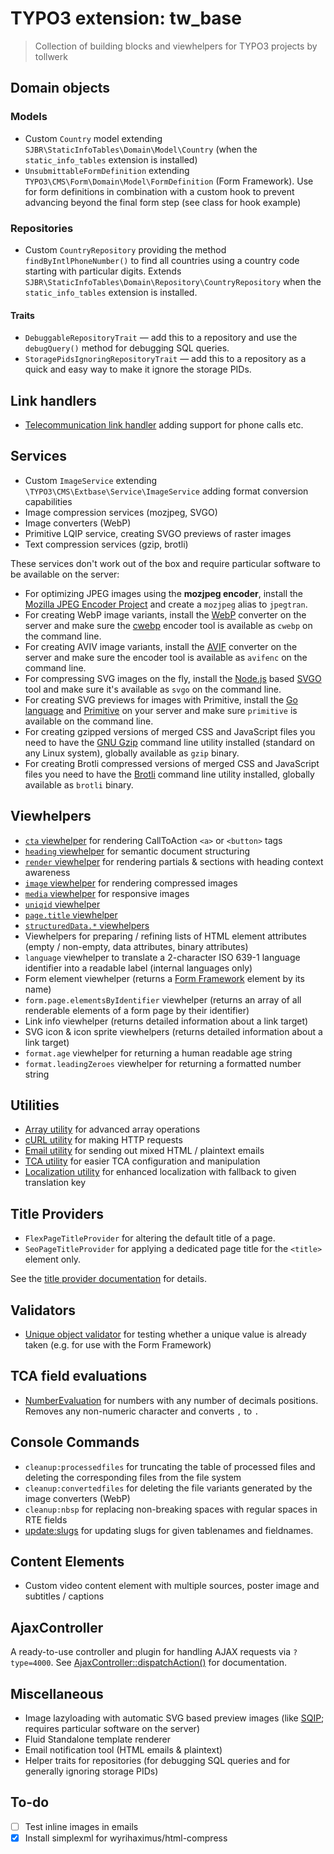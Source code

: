 # TYPO3 extension: tw_base

> Collection of building blocks and viewhelpers for TYPO3 projects by tollwerk

## Domain objects

### Models

* Custom `Country` model extending `SJBR\StaticInfoTables\Domain\Model\Country` (when the `static_info_tables` extension is installed)
* `UnsubmittableFormDefinition` extending `TYPO3\CMS\Form\Domain\Model\FormDefinition` (Form Framework). Use for form definitions in combination with a custom hook to prevent advancing beyond the final form step (see class for hook example)

### Repositories

* Custom `CountryRepository` providing the method `findByIntlPhoneNumber()` to find all countries using a country code starting with particular digits. Extends `SJBR\StaticInfoTables\Domain\Repository\CountryRepository` when the `static_info_tables` extension is installed.

#### Traits

* `DebuggableRepositoryTrait` — add this to a repository and use the `debugQuery()` method for debugging SQL queries.
* `StoragePidsIgnoringRepositoryTrait` — add this to a repository as a quick and easy way to make it ignore the storage PIDs.

## Link handlers

- [Telecommunication link handler](Docs/LinkHandler/tel.md) adding support for phone calls etc.

## Services

- Custom `ImageService` extending `\TYPO3\CMS\Extbase\Service\ImageService` adding format conversion capabilities
- Image compression services (mozjpeg, SVGO)
- Image converters (WebP)
- Primitive LQIP service, creating SVGO previews of raster images
- Text compression services (gzip, brotli)

These services don't work out of the box and require particular software to be available on the server:

* For optimizing JPEG images using the **mozjpeg encoder**, install the [Mozilla JPEG Encoder Project](https://github.com/mozilla/mozjpeg) and create a `mozjpeg` alias to `jpegtran`.
* For creating WebP image variants, install the [WebP](https://developers.google.com/speed/webp/download) converter on the server and make sure the [cwebp](https://developers.google.com/speed/webp/docs/cwebp) encoder tool is available as `cwebp` on the command line.
* For creating AVIV image variants, install the [AVIF](hhttps://github.com/AOMediaCodec/libavif) converter on the server and make sure the encoder tool is available as `avifenc` on the command line.
* For compressing SVG images on the fly, install the [Node.js](https://nodejs.org/en/) based [SVGO](https://github.com/svg/svgo) tool and make sure it's available as `svgo` on the command line.
* For creating SVG previews for images with Primitive, install the [Go language](https://golang.org/) and [Primitive](https://github.com/fogleman/primitive) on your server and make sure `primitive` is available on the command line.
* For creating gzipped versions of merged CSS and JavaScript files you need to have the [GNU Gzip](https://www.gnu.org/software/gzip/) command line utility installed (standard on any Linux system), globally available as `gzip` binary.
* For creating Brotli compressed versions of merged CSS and JavaScript files you need to have the [Brotli](https://github.com/google/brotli) command line utility installed, globally available as `brotli` binary.

## Viewhelpers

* [`cta` viewhelper](Docs/ViewHelpers/cta.md) for rendering CallToAction `<a>` or `<button>` tags
* [`heading` viewhelper](Docs/ViewHelpers/heading.md) for semantic document structuring
* [`render` viewhelper](Docs/ViewHelpers/render.md) for rendering partials & sections with heading context awareness
* [`image` viewhelper](Docs/ViewHelpers/image.md) for rendering compressed images
* [`media` viewhelper](Docs/ViewHelpers/media.md) for responsive images
* [`uniqid` viewhelper](Docs/ViewHelpers/uniqid.md)
* [`page.title` viewhelper](Docs/ViewHelpers/Page/title.md)
* [`structuredData.*` viewhelpers](Docs/ViewHelpers/structured-data.md)
* Viewhelpers for preparing / refining lists of HTML element attributes (empty / non-empty, data attributes, binary attributes)
* `language` viewhelper to translate a 2-character ISO 639-1 language identifier into a readable label (internal languages only)
* Form element viewhelper (returns a [Form Framework](https://docs.typo3.org/typo3cms/extensions/form/) element by its name)
* `form.page.elementsByIdentifier` viewhelper (returns an array of all renderable elements of a form page by their identifier)
* Link info viewhelper (returns detailed information about a link target)
* SVG icon & icon sprite viewhelpers (returns detailed information about a link target)
* `format.age` viewhelper for returning a human readable age string
* `format.leadingZeroes` viewhelper for returning a formatted number string

## Utilities

* [Array utility](Classes/Utility/ArrayUtility.php) for advanced array operations
* [cURL utility](Classes/Utility/CurlUtility.php) for making HTTP requests
* [Email utility](Classes/Utility/EmailUtility.php) for sending out mixed HTML / plaintext emails
* [TCA utility](Classes/Utility/TcaUtility.php) for easier TCA configuration and manipulation
* [Localization utility](Classes/Utility/LocalizationUtility.php) for enhanced localization with fallback to given translation key

## Title Providers

* `FlexPageTitleProvider` for altering the default title of a page.
* `SeoPageTitleProvider` for applying a dedicated page title for the `<title>` element only.

See the [title provider documentation](Docs/title-providers.md) for details.

## Validators

* [Unique object validator](Classes/Domain/Validator/UniqueObjectValidator.php) for testing whether a unique value is already taken (e.g. for use with the Form Framework)

## TCA field evaluations

* [NumberEvaluation](Classes/Evaluation/NumberEvaluation.php) for numbers with any number of decimals positions. Removes any non-numeric character and converts `,` to `.`

## Console Commands

* `cleanup:processedfiles` for truncating the table of processed files and deleting the corresponding files from the file system
* `cleanup:convertedfiles` for deleting the file variants generated by the image converters (WebP)
* `cleanup:nbsp` for replacing non-breaking spaces with regular spaces in RTE fields
* [update:slugs](Docs/Commands/updateSlugsCommand.md) for updating slugs for given tablenames and fieldnames.


## Content Elements

* Custom video content element with multiple sources, poster image and subtitles / captions

## AjaxController
A ready-to-use controller and plugin for handling AJAX requests via `?type=4000`. See [AjaxController::dispatchAction()](Classes/Controller/AjaxController.php#L134) for documentation.

## Miscellaneous

* Image lazyloading with automatic SVG based preview images (like [SQIP](https://github.com/technopagan/sqip); requires particular software on the server)
* Fluid Standalone template renderer
* Email notification tool (HTML emails & plaintext)
* Helper traits for repositories (for debugging SQL queries and for generally ignoring storage PIDs)

## To-do

* [ ] Test inline images in emails
* [x] Install simplexml for wyrihaximus/html-compress

